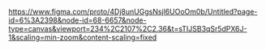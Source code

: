 https://www.figma.com/proto/4Dj8unUGgsNsjl6UOoOm0b/Untitled?page-id=6%3A2398&node-id=68-6657&node-type=canvas&viewport=234%2C2107%2C2.36&t=sTIJSB3qSr5dPX6J-1&scaling=min-zoom&content-scaling=fixed
